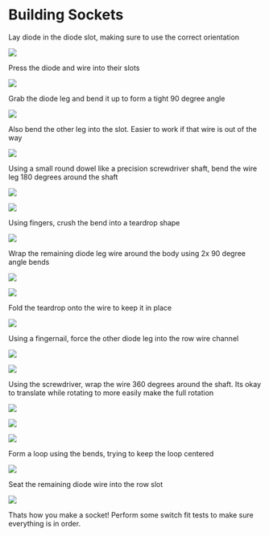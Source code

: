 # Building Sockets

Lay diode in the diode slot, making sure to use the correct orientation

![](img/1.jpg)

Press the diode and wire into their slots

![](img/2.jpg)

Grab the diode leg and bend it up to form a tight 90 degree angle

![](img/3.jpg)

Also bend the other leg into the slot. Easier to work if that wire is out of the way

![](img/4.jpg)

Using a small round dowel like a precision screwdriver shaft, bend the wire leg 180 degrees around the shaft

![](img/5.jpg)

![](img/6.jpg)

Using fingers, crush the bend into a teardrop shape

![](img/7.jpg)

Wrap the remaining diode leg wire around the body using 2x 90 degree angle bends

![](img/8.jpg)

![](img/9.jpg)

Fold the teardrop onto the wire to keep it in place

![](img/10.jpg)

Using a fingernail, force the other diode leg into the row wire channel

![](img/11.jpg)

![](img/12.jpg)

Using the screwdriver, wrap the wire 360 degrees around the shaft. Its okay to translate while rotating to more easily make the full rotation

![](img/13.jpg)

![](img/14.jpg)

![](img/15.jpg)

Form a loop using the bends, trying to keep the loop centered

![](img/16.jpg)

Seat the remaining diode wire into the row slot

![](img/17.jpg)

Thats how you make a socket! Perform some switch fit tests to make sure everything is in order.
